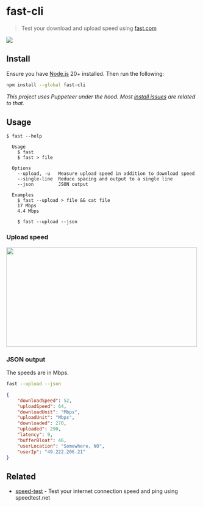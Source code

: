 # fast-cli

> Test your download and upload speed using [fast.com](https://fast.com)

![](screenshot.gif)

## Install

Ensure you have [Node.js](https://nodejs.org) 20+ installed. Then run the following:

```sh
npm install --global fast-cli
```

*This project uses Puppeteer under the hood. Most [install issues](https://github.com/puppeteer/puppeteer/blob/main/docs/troubleshooting.md) are related to that.*

## Usage

```
$ fast --help

  Usage
    $ fast
    $ fast > file

  Options
    --upload, -u   Measure upload speed in addition to download speed
    --single-line  Reduce spacing and output to a single line
    --json         JSON output

  Examples
    $ fast --upload > file && cat file
    17 Mbps
    4.4 Mbps

    $ fast --upload --json
```

### Upload speed

<img src="screenshot-upload.gif" width="500" height="260">

### JSON output

The speeds are in Mbps.

```sh
fast --upload --json
```

```json
{
	"downloadSpeed": 52,
	"uploadSpeed": 64,
	"downloadUnit": "Mbps",
	"uploadUnit": "Mbps",
	"downloaded": 270,
	"uploaded": 290,
	"latency": 9,
	"bufferBloat": 46,
	"userLocation": "Somewhere, NO",
	"userIp": "49.222.206.21"
}
```

## Related

- [speed-test](https://github.com/sindresorhus/speed-test) - Test your internet connection speed and ping using speedtest.net
